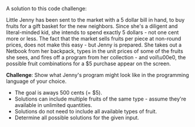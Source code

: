 A solution to this code challenge:

Little Jenny has been sent to the market with a 5 dollar bill in hand, to buy fruits for a gift basket for the new neighbors. Since she's a diligent and literal-minded kid, she intends to spend exactly 5 dollars - not one cent more or less.
The fact that the market sells fruits per piece at non-round prices, does not make this easy - but Jenny is prepared. She takes out a Netbook from her backpack, types in the unit prices of some of the fruits she sees, and fires off a program from her collection - and voil\u00e0, the possible fruit combinations for a $5 purchase appear on the screen.

<b>Challenge</b>: Show what Jenny's program might look like in the programming language of your choice.
* The goal is aways 500 cents (= $5).
* Solutions can include multiple fruits of the same type - assume they're available in unlimited quantities.
* Solutions do not need to include all available types of fruit.
* Determine all possible solutions for the given input.
